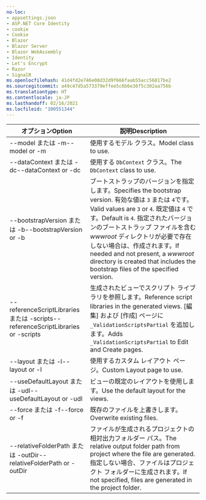```yaml
---
no-loc:
- appsettings.json
- ASP.NET Core Identity
- cookie
- Cookie
- Blazor
- Blazor Server
- Blazor WebAssembly
- Identity
- Let's Encrypt
- Razor
- SignalR
ms.openlocfilehash: 41d4fd2e746e08d32d9f666faab55acc56817be2
ms.sourcegitcommit: a49c47d5a573379effee5c6b6e36f5c302aa756b
ms.translationtype: HT
ms.contentlocale: ja-JP
ms.lasthandoff: 02/16/2021
ms.locfileid: "100551344"
---
```

<!-- Options common to Razor Pages and Controller -->
| <span data-ttu-id="fa8c5-101">オプション</span><span class="sxs-lookup"><span data-stu-id="fa8c5-101">Option</span></span>               | <span data-ttu-id="fa8c5-102">説明</span><span class="sxs-lookup"><span data-stu-id="fa8c5-102">Description</span></span>|
| ----------------- | ------------ |
| <span data-ttu-id="fa8c5-103">--model または -m</span><span class="sxs-lookup"><span data-stu-id="fa8c5-103">--model or -m</span></span>  | <span data-ttu-id="fa8c5-104">使用するモデル クラス。</span><span class="sxs-lookup"><span data-stu-id="fa8c5-104">Model class to use.</span></span> |
| <span data-ttu-id="fa8c5-105">--dataContext または -dc</span><span class="sxs-lookup"><span data-stu-id="fa8c5-105">--dataContext or -dc</span></span>  | <span data-ttu-id="fa8c5-106">使用する `DbContext` クラス。</span><span class="sxs-lookup"><span data-stu-id="fa8c5-106">The `DbContext` class to use.</span></span> |
| <span data-ttu-id="fa8c5-107">--bootstrapVersion または -b</span><span class="sxs-lookup"><span data-stu-id="fa8c5-107">--bootstrapVersion or -b</span></span>  | <span data-ttu-id="fa8c5-108">ブートストラップのバージョンを指定します。</span><span class="sxs-lookup"><span data-stu-id="fa8c5-108">Specifies the bootstrap version.</span></span> <span data-ttu-id="fa8c5-109">有効な値は `3` または `4`です。</span><span class="sxs-lookup"><span data-stu-id="fa8c5-109">Valid values are `3` or `4`.</span></span> <span data-ttu-id="fa8c5-110">既定値は `4` です。</span><span class="sxs-lookup"><span data-stu-id="fa8c5-110">Default is `4`.</span></span> <span data-ttu-id="fa8c5-111">指定されたバージョンのブートストラップ ファイルを含む *wwwroot* ディレクトリが必要で存在しない場合は、作成されます。</span><span class="sxs-lookup"><span data-stu-id="fa8c5-111">If needed and not present, a *wwwroot* directory is created that includes the bootstrap files of the specified version.</span></span> |
| <span data-ttu-id="fa8c5-112">--referenceScriptLibraries または -scripts</span><span class="sxs-lookup"><span data-stu-id="fa8c5-112">--referenceScriptLibraries or -scripts</span></span> |  <span data-ttu-id="fa8c5-113">生成されたビューでスクリプト ライブラリを参照します。</span><span class="sxs-lookup"><span data-stu-id="fa8c5-113">Reference script libraries in the generated views.</span></span> <span data-ttu-id="fa8c5-114">[編集] および [作成] ページに `_ValidationScriptsPartial` を追加します。</span><span class="sxs-lookup"><span data-stu-id="fa8c5-114">Adds `_ValidationScriptsPartial` to Edit and Create pages.</span></span> |
| <span data-ttu-id="fa8c5-115">--layout または -l</span><span class="sxs-lookup"><span data-stu-id="fa8c5-115">--layout or -l</span></span> | <span data-ttu-id="fa8c5-116">使用するカスタム レイアウト ページ。</span><span class="sxs-lookup"><span data-stu-id="fa8c5-116">Custom Layout page to use.</span></span> |
| <span data-ttu-id="fa8c5-117">--useDefaultLayout または -udl</span><span class="sxs-lookup"><span data-stu-id="fa8c5-117">--useDefaultLayout or -udl</span></span> | <span data-ttu-id="fa8c5-118">ビューの既定のレイアウトを使用します。</span><span class="sxs-lookup"><span data-stu-id="fa8c5-118">Use the default layout for the views.</span></span> |
| <span data-ttu-id="fa8c5-119">--force または -f</span><span class="sxs-lookup"><span data-stu-id="fa8c5-119">--force or -f</span></span> | <span data-ttu-id="fa8c5-120">既存のファイルを上書きします。</span><span class="sxs-lookup"><span data-stu-id="fa8c5-120">Overwrite existing files.</span></span> |
| <span data-ttu-id="fa8c5-121">--relativeFolderPath または -outDir</span><span class="sxs-lookup"><span data-stu-id="fa8c5-121">--relativeFolderPath or -outDir</span></span> | <span data-ttu-id="fa8c5-122">ファイルが生成されるプロジェクトの相対出力フォルダー パス。</span><span class="sxs-lookup"><span data-stu-id="fa8c5-122">The relative output folder path from project where the file are generated.</span></span> <span data-ttu-id="fa8c5-123">指定しない場合、ファイルはプロジェクト フォルダーに生成されます。</span><span class="sxs-lookup"><span data-stu-id="fa8c5-123">If not specified, files are generated in the project folder.</span></span> |